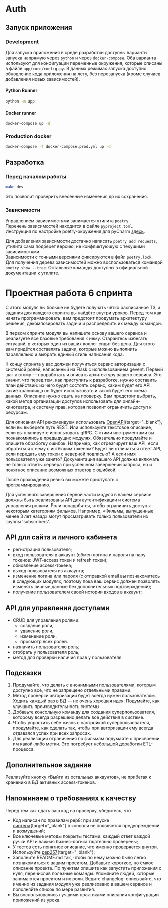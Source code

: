 # Auth

## Запуск приложения

### Development

Для запуска приложения в среде разработки доступны варианты запуска напрямую через `python` и
через `docker-compose`. Оба варианта используют для конфигуации переменные окружения, которые
описаны в файле `app/core/config.py`. В данных режимах запуска доступно обновление кода приложения
на лету, без перезапуска (кроме случаев добавления новых зависимостей).

#### Python Runner

```bash
python -m app
```

#### Docker runner

```bash
docker-compose up -d
```

### Production docker

```bash
docker-compose -f docker-compose.prod.yml up -d
```

## Разработка

### Перед началом работы

```bash
make dev
```

Это позволит проверить внесённые изменения до их сохранения.

### Зависимости

Управлением зависимостями занимается утилита `poetry`. \
Перечень зависимостей находится в файле `pyproject.toml`. \
Инструкция по настройке poetry-окружения для
pyCharm [здесь](https://www.jetbrains.com/help/pycharm/poetry.html).

Для добавления зависимости достачно написать `poetry add requests`, утилита сама подберёт версию,
не конфликтующую с текущими зависимостями. \
Зависимости с точными версиями фиксируются в файл `poetry.lock`. \
Для получения дерева зависимостей можно воспользоваться командой `poetry show --tree`. Остальные
команды доступны в официальной документации к утилите.

# Проектная работа 6 спринта

С этого модуля вы больше не будете получать чётко расписанное ТЗ, а задания для каждого спринта вы
найдёте внутри уроков. Перед тем как начать программировать, вам предстоит продумать архитектуру
решения, декомпозировать задачи и распределить их между командой.

В первом спринте модуля вы напишете основу вашего сервиса и реализуете все базовые требования к
нему. Старайтесь избегать ситуаций, в которых один из ваших коллег сидит без дела. Для этого вам
придётся составлять задачи, которые можно выполнить параллельно и выбрать единый стиль написания
кода.

К концу спринта у вас должен получиться сервис авторизации с системой ролей, написанный на Flask с
использованием gevent. Первый шаг к этому — проработать и описать архитектуру вашего сервиса. Это
значит, что перед тем, как приступить к разработке, нужно составить план действий: из чего будет
состоять сервис, каким будет его API, какие хранилища он будет использовать и какой будет его схема
данных. Описание нужно сдать на проверку. Вам предстоит выбрать, какой метод организации доступов
использовать для онлайн-кинотеатра, и систему прав, которая позволит ограничить доступ к ресурсам.

Для описания API рекомендуем использовать [OpenAPI](https://editor.swagger.io){target="_blank"},
если вы выберете путь REST. Или используйте текстовое описание, если вы планируете использовать
gRPC. С этими инструментами вы познакомились в предыдущих модулях. Обязательно продумайте и опишите
обработку ошибок. Например, как отреагирует ваш API, если обратиться к нему с истёкшим токеном?
Будет ли отличаться ответ API, если передать ему токен с неверной подписью? А если имя пользователя
уже занято? Документация вашего API должна включать не только ответы сервера при успешном
завершении запроса, но и понятное описание возможных ответов с ошибкой.

После прохождения ревью вы можете приступать к программированию.

Для успешного завершения первой части модуля в вашем сервисе должны быть реализованы API для
аутентификации и система управления ролями. Роли понадобятся, чтобы ограничить доступ к некоторым
категориям фильмов. Например, «Фильмы, выпущенные менее 3 лет назад» могут просматривать только
пользователи из группы 'subscribers'.

## API для сайта и личного кабинета

- регистрация пользователя;
- вход пользователя в аккаунт (обмен логина и пароля на пару токенов: JWT-access токен и refresh
  токен);
- обновление access-токена;
- выход пользователя из аккаунта;
- изменение логина или пароля (с отправкой email вы познакомитесь в следующих модулях, поэтому пока
  ваш сервис должен позволять изменять личные данные без дополнительных подтверждений);
- получение пользователем своей истории входов в аккаунт;

## API для управления доступами

- CRUD для управления ролями:
    - создание роли,
    - удаление роли,
    - изменение роли,
    - просмотр всех ролей.
- назначить пользователю роль;
- отобрать у пользователя роль;
- метод для проверки наличия прав у пользователя.

## Подсказки

1. Продумайте, что делать с анонимными пользователями, которым доступно всё, что не запрещено
   отдельными правами.
2. Метод проверки авторизации будет всегда нужен пользователям. Ходить каждый раз в БД — не очень
   хорошая идея. Подумайте, как улучшить производительность системы.
3. Добавьте консольную команду для создания суперпользователя, которому всегда разрешено делать все
   действия в системе.
4. Чтобы упростить себе жизнь с настройкой суперпользователя, продумайте, как сделать так, чтобы
   при авторизации ему всегда отдавался успех при всех запросах.
5. Для реализации ограничения по фильмам подумайте о присвоении им какой-либо метки. Это потребует
   небольшой доработки ETL-процесса.

## Дополнительное задание

Реализуйте кнопку «Выйти из остальных аккаунтов», не прибегая к хранению в БД активных
access-токенов.

## Напоминаем о требованиях к качеству

Перед тем как сдать ваш код на проверку, убедитесь, что

- Код написан по правилам pep8: при
  запуске [линтера](https://semakin.dev/2020/05/python_linters/){target="_blank"} в консоли не
  появляется предупреждений и возмущений;
- Все ключевые методы покрыты тестами: каждый ответ каждой ручки API и важная бизнес-логика
  тщательно проверены;
- У тестов есть понятное описание, что именно проверяется внутри.
  Используйте [pep257](https://www.python.org/dev/peps/pep-0257/){target="_blank"};
- Заполните README.md так, чтобы по нему можно было легко познакомиться с вашим проектом. Добавьте
  короткое, но ёмкое описание проекта. По пунктам опишите как запустить приложения с нуля,
  перечислив полезные команды. Упомяните людей, которые занимаются проектом и их роли. Ведите
  changelog: описывайте, что именно из задания модуля уже реализовано в вашем сервисе и пополняйте
  список по мере развития.
- Вы воспользовались лучшими практиками описания конфигурации приложений из урока.
